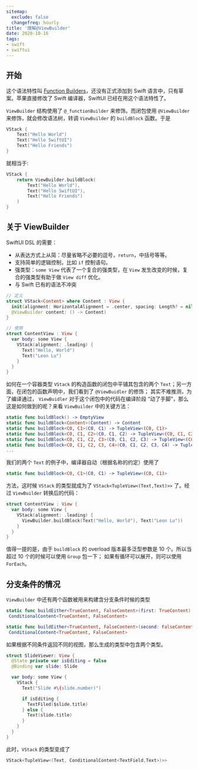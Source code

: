 ```yaml
---
sitemap:
  exclude: false
  changefreq: hourly
title: '理解@ViewBuilder'
date: 2020-10-16
tags:
- swift
- swiftui
---
```


## 开始

这个语法特性叫 [Function Builders](https://link.zhihu.com/?target=https%3A//github.com/apple/swift-evolution/blob/9992cf3c11c2d5e0ea20bee98657d93902d5b174/proposals/XXXX-function-builders.md)，还没有正式添加到 Swift 语言中，只有草案。苹果直接修改了 Swift 编译器，SwiftUI 已经在用这个语法特性了。


`ViewBuilder` 结构使用了 `@_functionBuilder` 来修饰。而闭包使用 `@ViewBuilder` 来修饰，就会修改语法树，转调 `ViewBuilder` 的 `buildBlock` 函数。于是

```swift
VStack {
    Text("Hello World")
    Text("Hello SwiftUI")
    Text("Hello Friends")
}
```

就相当于:

```swift
VStack {
    return ViewBuilder.buildBlock(
        Text("Hello World"), 
        Text("Hello SwiftUI"),
        Text("Hello Friends")
    )
}
```

## 关于 ViewBuilder

SwiftUI DSL 的需要：

* 从表达方式上从简：尽量省略不必要的逗号，`return`，中括号等等。
* 支持简单的逻辑控制，比如 `if` 控制语句。
* 强类型：`some View` 代表了一个复合的强类型，在 `View` 发生改变的时候，复合的强类型有助于做 `View diff` 优化。
* 与 Swift 已有的语法不冲突

```swift
// 定义
struct VStack<Content> where Content : View {
  init(alignment: HorizontalAlignment = .center, spacing: Length? = nil,
  @ViewBuilder content: () -> Content)
}

// 使用
struct ContentView : View {
  var body: some View {
    VStack(alignment: .leading) {
      Text("Hello, World")
      Text("Leon Lu")
    }
  }
}
```

如何在一个容器类型 `VStack` 的构造函数的闭包中平铺其包含的两个 `Text`；另一方面，在闭包的函数声明中，我们看到了 `@ViewBuidler` 的修饰；
其实不难推测，为了编译通过， `ViewBuidler` 对于这个闭包中的代码在编译阶段 “动了手脚”，那么这是如何做到的呢？来看 `ViewBuilder` 中的关键方法：

```swift
static func buildBlock() -> EmptyView
static func buildBlock<Content>(Content) -> Content
static func buildBlock<C0, C1>(C0, C1) -> TupleView<(C0, C1)>
static func buildBlock<C0, C1, C2>(C0, C1, C2) -> TupleView<(C0, C1, C2)>
static func buildBlock<C0, C1, C2, C3>(C0, C1, C2, C3) -> TupleView<(C0, C1, C2, C3)>
static func buildBlock<C0, C1, C2, C3, C4>(C0, C1, C2, C3, C4) -> TupleView<(C0, C1, C2, C3, C4)>
...
```

我们的两个 `Text` 的例子中，编译器自动（根据名称的约定）使用了 

```swift
static func buildBlock<C0, C1>(C0, C1) -> TupleView<(C0, C1)>
```

方法，这时候 `VStack` 的类型就成为了 `VStack<TupleView<(Text,Text)>>` 了。经过 `ViewBuilder` 转换后的代码：

```swift
struct ContentView : View {
  var body: some View {
    VStack(alignment: .leading) {
      ViewBuilder.buildBlock(Text("Hello, World"), Text("Leon Lu"))
    }
  }
}
```

值得一提的是，由于 `buildBlock` 的 overload 版本最多泛型参数是 10 个。所以当超过 10 个的时候可以使用 `Group` 包一下； 如果有循环可以展开，则可以使用 `ForEach`。

## 分支条件的情况

`ViewBuilder` 中还有两个函数被用来构建含分支条件时候的类型

```swift
static func buildEither<TrueContent, FalseContent>(first: TrueContent) ->
 ConditionalContent<TrueContent, FalseContent>

static func buildEither<TrueContent, FalseContent>(second: FalseContent) -> 
 ConditionalContent<TrueContent, FalseContent>
```

如果根据不同条件返回不同的视图，那么生成的类型中包含两个类型。

```swift
struct SlideViewer: View {
  @State private var isEditing = false
  @Binding var slide: Slide

  var body: some View {
    VStack {
      Text("Slide #\(slide.number)")

      if isEditing {
        TextFiled($slide.title)
      } else {
        Text(slide.title)
      }
    }
  }
}
```

此时，`VStack` 的类型变成了

```swift
VStack<TupleView<(Text, ConditionalContent<TextField,Text>)>>
```

